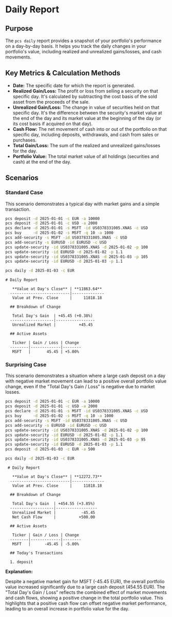 # Daily Report

## Purpose

The `pcs daily` report provides a snapshot of your portfolio's performance on a day-by-day basis. It helps you track the daily changes in your portfolio's value, including realized and unrealized gains/losses, and cash movements.

## Key Metrics & Calculation Methods

*   **Date:** The specific date for which the report is generated.
*   **Realized Gain/Loss:** The profit or loss from selling a security on that specific day. It's calculated by subtracting the cost basis of the sold asset from the proceeds of the sale.
*   **Unrealized Gain/Loss:** The change in value of securities held on that specific day. It's the difference between the security's market value at the end of the day and its market value at the beginning of the day (or its cost basis if acquired on that day).
*   **Cash Flow:** The net movement of cash into or out of the portfolio on that specific day, including deposits, withdrawals, and cash from sales or purchases.
*   **Total Gain/Loss:** The sum of the realized and unrealized gains/losses for the day.
*   **Portfolio Value:** The total market value of all holdings (securities and cash) at the end of the day.

## Scenarios

### Standard Case

This scenario demonstrates a typical day with market gains and a simple transaction.

```bash setup
pcs deposit -d 2025-01-01 -c EUR -a 10000
pcs deposit -d 2025-01-01 -c USD -a 2000
pcs declare -d 2025-01-01 -s MSFT -id US0378331005.XNAS -c USD
pcs buy     -d 2025-01-02 -s MSFT -q 10 -a 1000
pcs add-security -s MSFT -id US0378331005.XNAS -c USD
pcs add-security -s EURUSD -id EURUSD -c USD
pcs update-security -id US0378331005.XNAS -d 2025-01-02 -p 100
pcs update-security -id EURUSD -d 2025-01-02 -p 1.1
pcs update-security -id US0378331005.XNAS -d 2025-01-03 -p 105
pcs update-security -id EURUSD -d 2025-01-03 -p 1.1
```

```bash run
pcs daily -d 2025-01-03 -c EUR
```

```console check
# Daily Report
  
   **Value at Day's Close** | **11863.64** 
  --------------------------|--------------
   Value at Prev. Close     |     11818.18 
  
  ## Breakdown of Change
  
   Total Day's Gain  | +45.45 (+0.38%) 
  -------------------|-----------------
   Unrealized Market |          +45.45 
  
  ## Active Assets
  
   Ticker | Gain / Loss | Change 
  --------|-------------|--------
   MSFT   |       45.45 | +5.00% 
```

### Surprising Case

This scenario demonstrates a situation where a large cash deposit on a day with negative market movement can lead to a positive overall portfolio value change, even if the "Total Day's Gain / Loss" is negative due to market losses.

```bash setup
pcs deposit -d 2025-01-01 -c EUR -a 10000
pcs deposit -d 2025-01-01 -c USD -a 2000
pcs declare -d 2025-01-01 -s MSFT -id US0378331005.XNAS -c USD
pcs buy     -d 2025-01-02 -s MSFT -q 10 -a 1000
pcs add-security -s MSFT -id US0378331005.XNAS -c USD
pcs add-security -s EURUSD -id EURUSD -c USD
pcs update-security -id US0378331005.XNAS -d 2025-01-02 -p 100
pcs update-security -id EURUSD -d 2025-01-02 -p 1.1
pcs update-security -id US0378331005.XNAS -d 2025-01-03 -p 95
pcs update-security -id EURUSD -d 2025-01-03 -p 1.1
pcs deposit -d 2025-01-03 -c EUR -a 500
```

```bash run
pcs daily -d 2025-01-03 -c EUR
```

```console check
 # Daily Report
  
   **Value at Day's Close** | **12272.73** 
  --------------------------|--------------
   Value at Prev. Close     |     11818.18 
  
  ## Breakdown of Change
  
   Total Day's Gain  | +454.55 (+3.85%) 
  -------------------|------------------
   Unrealized Market |           -45.45 
   Net Cash Flow     |          +500.00 
  
  ## Active Assets
  
   Ticker | Gain / Loss | Change 
  --------|-------------|--------
   MSFT   |      -45.45 | -5.00% 
  
  ## Today's Transactions
  
  1. deposit
```

**Explanation:**

Despite a negative market gain for MSFT (-45.45 EUR), the overall portfolio value increased significantly due to a large cash deposit (454.55 EUR). The "Total Day's Gain / Loss" reflects the combined effect of market movements and cash flows, showing a positive change in the total portfolio value. This highlights that a positive cash flow can offset negative market performance, leading to an overall increase in portfolio value for the day.

